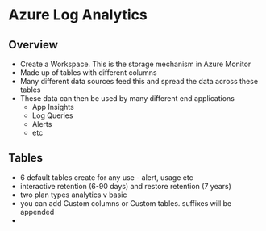 # Azure Log Analytics

## Overview
- Create a Workspace. This is the storage mechanism in Azure Monitor
- Made up of tables with different columns
- Many different data sources feed this and spread the data across these tables
- These data can then be used by many different end applications
   - App Insights
   - Log Queries
   - Alerts
   - etc

## Tables
- 6 default tables create for any use - alert, usage etc
- interactive retention (6-90 days) and restore retention (7 years)
- two plan types analytics v basic
- you can add Custom columns or Custom tables. suffixes will be appended
- 

